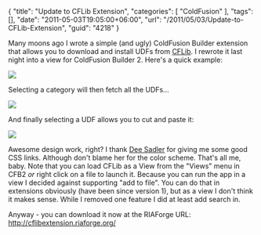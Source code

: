 {
	"title": "Update to CFLib Extension",
	"categories": [
		"ColdFusion"
	],
	"tags": [],
	"date": "2011-05-03T19:05:00+06:00",
	"url": "/2011/05/03/Update-to-CFLib-Extension",
	"guid": "4218"
}

Many moons ago I wrote a simple (and ugly) ColdFusion Builder extension that allows you to download and install UDFs from <a href="http://www.cflib.org">CFLib</a>. I rewrote it last night into a view for ColdFusion Builder 2. Here's a quick example:

<img src="http://static.raymondcamden.com/images/ScreenClip77.png" />

Selecting a category will then fetch all the UDFs...

<img src="http://static.raymondcamden.com/images/cfjedi/ScreenClip78.png" />

And finally selecting a UDF allows you to cut and paste it:

<img src="http://static.raymondcamden.com/images/cfjedi/ScreenClip79.png" />


Awesome design work, right? I thank <a href="http://macwebdiva.wordpress.com/">Dee Sadler</a> for giving me some good CSS links. Although don't blame her for the color scheme. That's all me, baby. Note that you can load CFLib as a View from the "Views" menu in CFB2 <i>or</i> right click on a file to launch it. Because you can run the app in a view I decided against supporting "add to file". You can do that in extensions obviously (have been since version 1), but as a view I don't think it makes sense. While I removed one feature I did at least add search in. 

Anyway - you can download it now at the RIAForge URL: <a href="http://cflibextension.riaforge.org/">http://cflibextension.riaforge.org/</a>